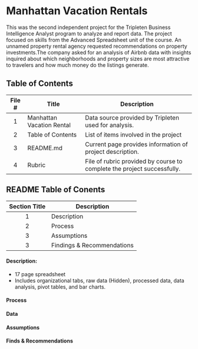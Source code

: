 # Manhattan Vacation Rentals #
 
 This was the second independent project for the Tripleten Business Intelligence Analyst program to analyze and report data. The project focused on skills from the Advanced Spreadsheet unit of the course.
An unnamed property rental agency requested recommendations on property investments.The company asked for an analysis of Airbnb data with insights inquired about which neighborhoods and property sizes are most attractive to travelers and how much money do the listings generate.

## Table of Contents ##
 
 | File # | Title | Description |
 | :-----------: | ----------- |----------- |
 | 1 | Manhattan Vacation Rental | Data source provided by Tripleten used for analysis.|
 | 2 | Table of Contents | List of items involved in the project |
 | 3 | README.md | Current page provides information of project description. |
 | 4 | Rubric | File of rubric provided by course to complete the project successfully.|

 
## README Table of Conents ##
 
 | Section Title | Description |
 | :-----------: | ----------- |
 | 1 | Description| The description of the project purpose, software, format, visuals.|
 | 2 | Process | Description of steps taken and tools used to complete steps. |
 | 3 | Assumptions | Provides information of assumptions from Tripleten and factors based on data. |
 | 3 | Findings & Recommendations | Provided insights and recommendations based on data analysis. |
 
#### Description:
- 17 page spreadsheet
- Includes organizational tabs, raw data (Hidden), processed data, data analysis, pivot tables, and bar charts.

#### Process

#### Data

#### Assumptions

#### Finds & Recommendations
